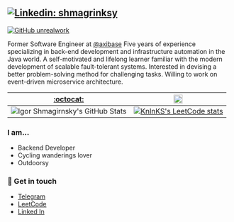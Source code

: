 
## [![Linkedin: shmagrinksy](https://img.shields.io/badge/-Igor%20Shmagirnsky-blue?style=flat-square&logo=Linkedin&logoColor=white&link=https://www.linkedin.com/in/unrealwork/)](https://www.linkedin.com/in/shmagrinsky/)
[![GitHub unrealwork](https://img.shields.io/github/followers/unrealwork?label=follow&style=social)](https://github.com/unrealwork)


Former Software Engineer at [@axibase](https://github.com/axibase) Five years of experience specializing in back-end development and infrastructure automation in the Java world. A self-motivated and lifelong learner familiar with the modern development of scalable fault-tolerant systems. Interested in devising a better problem-solving method for challenging tasks. Willing to work on event-driven microservice architecture.

| [:octocat:](https://github.com/unrealwork)  |  <img href="https://leetcode.com/Unrealwork" target="_blank"  src="https://assets.leetcode.com/static_assets/public/icons/favicon.ico" height="20" width="20"> |
|---|---|
|![Igor Shmagirnsky's GitHub Stats](https://github-readme-stats.vercel.app/api?username=unrealwork&theme=vue&show_icons=true&count_private=true&hide_border=true&hide_title=true)|[![KnlnKS's LeetCode stats](https://leetcode-stats-six.vercel.app/api?username=Unrealwork)](https://leetcode.com/Unrealwork)|

### I am...

- Backend Developer
- Cycling wanderings lover
- Outdoorsy

### 💬 Get in touch

- [Telegram](https://t.me/shmagrinsky)
- [LeetCode](https://leetcode.com/Unrealwork)
- [Linked In](https://www.linkedin.com/in/shmagrinsky/)
